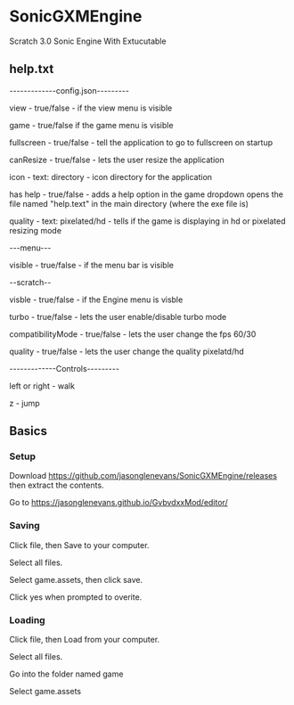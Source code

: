 # SonicGXMEngine
Scratch 3.0 Sonic Engine With Extucutable

## help.txt

-------------config.json---------

view - true/false - if the view menu is visible

game - true/false if the game menu is visible

fullscreen - true/false - tell the application to go to fullscreen on startup

canResize - true/false - lets the user resize the application

icon - text: directory - icon directory for the application

has help - true/false - adds a help option in the game dropdown opens the file named "help.text" in the main directory (where the exe file is)

quality - text: pixelated/hd - tells if the game is displaying in hd or pixelated resizing mode

---menu---

visible - true/false - if the menu bar is visible

--scratch--

visble - true/false - if the Engine menu is visble
 
turbo - true/false - lets the user enable/disable turbo mode

compatibilityMode - true/false - lets the user change the fps 60/30

quality - true/false - lets the user change the quality pixelatd/hd

-------------Controls---------

left or right - walk

z - jump


## Basics

### Setup

Download https://github.com/jasonglenevans/SonicGXMEngine/releases then extract the contents.

Go to https://jasonglenevans.github.io/GvbvdxxMod/editor/

### Saving

Click file, then Save to your computer.

Select all files.

Select game.assets, then click save.

Click yes when prompted to overite.

### Loading

Click file, then Load from your computer.

Select all files.

Go into the folder named game

Select game.assets

